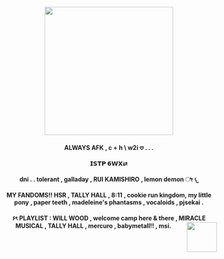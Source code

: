 <p align="center">
      <img width="300" height="300" src="">
</p>
<h4 align="center"> ALWAYS AFK , c + h \ w2i 𖹭 . . .
<h4 align="center">  𝗜𝗦𝗧𝗣 𝟲𝗪𝗫⇄ 
<h4 align="center"> dni . . tolerant , galladay , RUI KAMISHIRO , lemon demon ೀ 𐔌
<h4 align="center"> MY FANDOMS!! HSR , TALLY HALL , 8:11 ,  cookie run kingdom, my little pony ,  paper teeth , madeleine's phantasms , vocaloids , pjsekai .
<h4 align="center"> ۶ৎ PLAYLIST : WILL WOOD , welcome camp here & there , MIRACLE MUSICAL , TALLY HALL , mercuro , babymetall!! , msi.
<img align="right" width="70" height="70" src="https://static.wikia.nocookie.net/houkai-star-rail/images/6/67/Weibo_Time_Limited_Expression_2024_Aventurine.png/revision/latest?cb=20240831013145">
